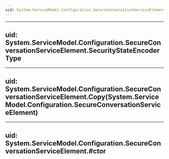 ```yaml
---
uid: System.ServiceModel.Configuration.SecureConversationServiceElement
---
```


---
uid: System.ServiceModel.Configuration.SecureConversationServiceElement.SecurityStateEncoderType
---

---
uid: System.ServiceModel.Configuration.SecureConversationServiceElement.Copy(System.ServiceModel.Configuration.SecureConversationServiceElement)
---

---
uid: System.ServiceModel.Configuration.SecureConversationServiceElement.#ctor
---
